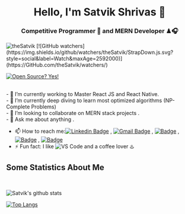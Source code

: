 <h1 align="center"> Hello, I'm Satvik Shrivas 👋</h1>
<h3 align="center"> Competitive Programmer 🎯 and MERN Developer ♟🎧</h3>
<p align="left"> <img src="https://komarev.com/ghpvc/?username=theSatvik" alt="theSatvik" /> 
  [![GitHub watchers](https://img.shields.io/github/watchers/theSatvik/StrapDown.js.svg?style=social&label=Watch&maxAge=2592000)](https://GitHub.com/theSatvik/watchers/)</p>
  

[![Open Source? Yes!](https://badgen.net/badge/Open%20Source%20%3F/Yes%21/blue?icon=github)](https://github.com/theSatvik/badges/)

<br>
- 🔭 I’m currently working to Master React JS and React Native.   <br>
- 🌱 I’m currently deep diving to learn most optimized algorithms (NP-Complete Problems)<br>
- 👯 I’m looking to collaborate on MERN stack projects . <br>
- 💬 Ask me about anything . <br>

- 📫 How to reach me:[![Linkedin Badge](https://img.shields.io/badge/-LinkedIn-blue?style=flat-square&logo=Linkedin&logoColor=white&link=)](https://www.linkedin.com/in/satvik-shrivas/)
, [![Gmail Badge](https://img.shields.io/badge/-Gmail-c14438?style=flat-square&logo=Gmail&logoColor=white&link=mailto:satvikshrivas26@gmail.com)](mailto:satvikshrivas26@gmail.com)
,  [![Badge](https://cp-logo.vercel.app/codechef/satvikshrivas)](https://www.codechef.com/users/satvikshrivas)
,  [![Badge](https://cp-logo.vercel.app/hackerrank/satvikshrivas26)](https://auth.geeksforgeeks.org/user/satvikshrivas26/profile)
,  [![Badge](https://cp-logo.vercel.app/geeksforgeeks/satvikshrivas26)](https://www.hackerrank.com/satvikshrivas26)
- ⚡ Fun fact: I like ![VS Code](http://img.shields.io/badge/-VS%20Code-007ACC?style=flat-square&logo=visual-studio-code&logoColor=000000) and a coffee lover ♨️

## Some Statistics About Me
<br>

![Satvik's github stats](https://github-readme-stats.vercel.app/api?username=theSatvik&&show_icons=true&title_color=ffffff&icon_color=35F622&text_color=FCFBFB&bg_color=0B2A08)


[![Top Langs](https://github-readme-stats.vercel.app/api/top-langs/?username=theSatvik&layout=compact)](https://github.com/theSatvik/github-readme-stats)
